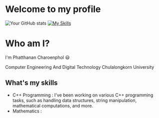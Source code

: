 # Welcome to my profile
![Your GitHub stats](https://github-readme-stats.vercel.app/api?username=View-MG&show_icons=true)
[![My Skills](https://skillicons.dev/icons?i=c,cpp,py,js,html,css)](https://skillicons.dev)

# Who am I?
I'm Phatthanan Charoenphol :smiley:

Computer Engineering And Digital Technology Chulalongkorn University

## What's my skills
- C++ Programming : 
    I've been working on various C++ programming tasks, such as handling data structures, string manipulation, mathematical computations, and more.
- Mathematics : 
